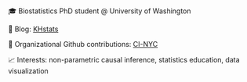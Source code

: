 🎓 Biostatistics PhD student @ University of Washington

📝 Blog: [KHstats](https://www.khstats.com/)

👾 Organizational Github contributions: [CI-NYC](https://github.com/CI-NYC/lcmmtp-application)

📈 Interests: non-parametric causal inference, statistics education, data visualization
